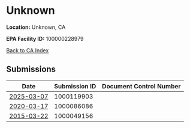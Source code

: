 # Unknown

**Location:** Unknown, CA

**EPA Facility ID:** 100000228979

[Back to CA Index](../../index.md)

## Submissions

| Date | Submission ID | Document Control Number |
|------|--------------|-------------------------|
| [2025-03-07](submissions/1000119903.md) | 1000119903 |  |
| [2020-03-17](submissions/1000086086.md) | 1000086086 |  |
| [2015-03-22](submissions/1000049156.md) | 1000049156 |  |
